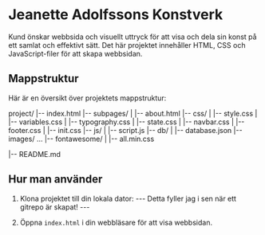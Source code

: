 # Jeanette Adolfssons Konstverk

Kund önskar webbsida och visuellt uttryck för att visa och dela sin konst på ett samlat och effektivt sätt. Det här projektet innehåller HTML, CSS och JavaScript-filer för att skapa webbsidan.

## Mappstruktur

Här är en översikt över projektets mappstruktur:

project/
|-- index.html
|-- subpages/
| |-- about.html
|-- css/
| |-- style.css
| |-- variables.css
| |-- typography.css
| |-- state.css
| |-- navbar.css
| |-- footer.css
| |-- init.css
|-- js/
| |-- script.js
|-- db/
| |-- database.json
|-- images/
...
|-- fontawesome/
| |-- all.min.css

|-- README.md

## Hur man använder

1. Klona projektet till din lokala dator: --- Detta fyller jag i sen när ett gitrepo är skapat! ---

2. Öppna `index.html` i din webbläsare för att visa webbsidan.